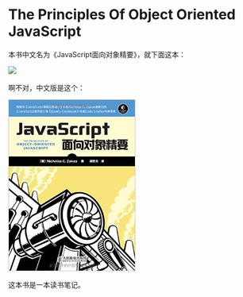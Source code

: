 # The Principles Of Object Oriented JavaScript

本书中文名为《JavaScript面向对象精要》，就下面这本：

![](http://images.mrcdn.net/ebay/9781593275402.jpg)

啊不对，中文版是这个：

![](/assets/chinese.jpg)

这本书是一本读书笔记。

